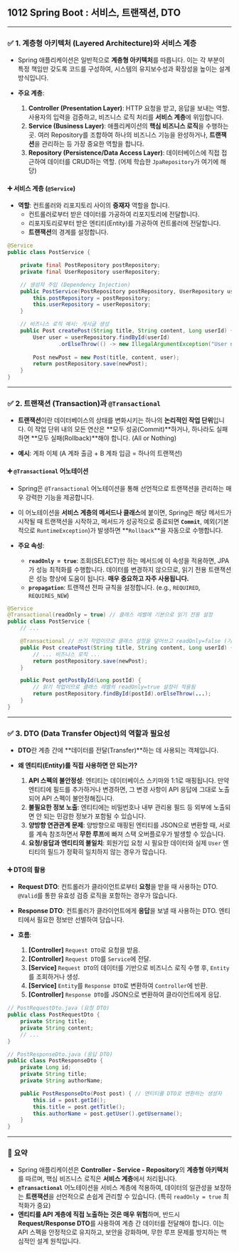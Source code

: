 ## 1012 Spring Boot : 서비스, 트랜잭션, DTO

---

### ✅ 1. 계층형 아키텍처 (Layered Architecture)와 서비스 계층

*   Spring 애플리케이션은 일반적으로 **계층형 아키텍처**를 따릅니다. 이는 각 부분이 특정 책임만 갖도록 코드를 구성하여, 시스템의 유지보수성과 확장성을 높이는 설계 방식입니다.

*   **주요 계층**:
    1.  **Controller (Presentation Layer)**: HTTP 요청을 받고, 응답을 보내는 역할. 사용자의 입력을 검증하고, 비즈니스 로직 처리를 **서비스 계층**에 위임합니다.
    2.  **Service (Business Layer)**: 애플리케이션의 **핵심 비즈니스 로직**을 수행하는 곳. 여러 Repository를 조합하여 하나의 비즈니스 기능을 완성하거나, **트랜잭션**을 관리하는 등 가장 중요한 역할을 합니다.
    3.  **Repository (Persistence/Data Access Layer)**: 데이터베이스에 직접 접근하여 데이터를 CRUD하는 역할. (어제 학습한 `JpaRepository`가 여기에 해당)

#### ➕ 서비스 계층 (`@Service`)

*   **역할**: 컨트롤러와 리포지토리 사이의 **중재자** 역할을 합니다.
    *   컨트롤러로부터 받은 데이터를 가공하여 리포지토리에 전달합니다.
    *   리포지토리로부터 받은 엔티티(Entity)를 가공하여 컨트롤러에 전달합니다.
    *   **트랜잭션**의 경계를 설정합니다.

```java
@Service
public class PostService {

    private final PostRepository postRepository;
    private final UserRepository userRepository;

    // 생성자 주입 (Dependency Injection)
    public PostService(PostRepository postRepository, UserRepository userRepository) {
        this.postRepository = postRepository;
        this.userRepository = userRepository;
    }

    // 비즈니스 로직 예시: 게시글 생성
    public Post createPost(String title, String content, Long userId) {
        User user = userRepository.findById(userId)
                .orElseThrow(() -> new IllegalArgumentException("User not found"));
        
        Post newPost = new Post(title, content, user);
        return postRepository.save(newPost);
    }
}
```

---

### ✅ 2. 트랜잭션 (Transaction)과 `@Transactional`

*   **트랜잭션**이란 데이터베이스의 상태를 변화시키는 하나의 **논리적인 작업 단위**입니다. 이 작업 단위 내의 모든 연산은 **모두 성공(Commit)**하거나, 하나라도 실패하면 **모두 실패(Rollback)**해야 합니다. (All or Nothing)

*   **예시**: 계좌 이체 (A 계좌 출금 + B 계좌 입금 = 하나의 트랜잭션)

#### ➕ `@Transactional` 어노테이션

*   Spring은 `@Transactional` 어노테이션을 통해 선언적으로 트랜잭션을 관리하는 매우 강력한 기능을 제공합니다.
*   이 어노테이션을 **서비스 계층의 메서드나 클래스**에 붙이면, Spring은 해당 메서드가 시작될 때 트랜잭션을 시작하고, 메서드가 성공적으로 종료되면 **`Commit`**, 예외(기본적으로 `RuntimeException`)가 발생하면 **`Rollback`**을 자동으로 수행합니다.

*   **주요 속성**:
    *   **`readOnly = true`**: 조회(SELECT)만 하는 메서드에 이 속성을 적용하면, JPA가 성능 최적화를 수행합니다. 데이터를 변경하지 않으므로, 읽기 전용 트랜잭션은 성능 향상에 도움이 됩니다. **매우 중요하고 자주 사용됩니다.**
    *   **`propagation`**: 트랜잭션 전파 규칙을 설정합니다. (e.g., `REQUIRED`, `REQUIRES_NEW`)

```java
@Service
@Transactional(readOnly = true) // 클래스 레벨에 기본으로 읽기 전용 설정
public class PostService {
    // ...

    @Transactional // 쓰기 작업이므로 클래스 설정을 덮어쓰고 readOnly=false (기본값) 적용
    public Post createPost(String title, String content, Long userId) {
        // ... 비즈니스 로직 ...
        return postRepository.save(newPost);
    }

    public Post getPostById(Long postId) {
        // 읽기 작업이므로 클래스 레벨의 readOnly=true 설정이 적용됨
        return postRepository.findById(postId).orElseThrow(...);
    }
}
```

---

### ✅ 3. DTO (Data Transfer Object)의 역할과 필요성

*   **DTO**란 계층 간에 **데이터를 전달(Transfer)**하는 데 사용되는 객체입니다.

*   **왜 엔티티(Entity)를 직접 사용하면 안 되는가?**
    1.  **API 스펙의 불안정성**: 엔티티는 데이터베이스 스키마와 1:1로 매핑됩니다. 만약 엔티티에 필드를 추가하거나 변경하면, 그 변경 사항이 API 응답에 그대로 노출되어 API 스펙이 불안정해집니다.
    2.  **불필요한 정보 노출**: 엔티티에는 비밀번호나 내부 관리용 필드 등 외부에 노출되면 안 되는 민감한 정보가 포함될 수 있습니다.
    3.  **양방향 연관관계 문제**: 양방향으로 매핑된 엔티티를 JSON으로 변환할 때, 서로를 계속 참조하면서 **무한 루프**에 빠져 스택 오버플로우가 발생할 수 있습니다.
    4.  **요청/응답과 엔티티의 불일치**: 회원가입 요청 시 필요한 데이터와 실제 `User` 엔티티의 필드가 정확히 일치하지 않는 경우가 많습니다.

#### ➕ DTO의 활용

*   **Request DTO**: 컨트롤러가 클라이언트로부터 **요청**을 받을 때 사용하는 DTO. `@Valid`를 통한 유효성 검증 로직을 포함하는 경우가 많습니다.
*   **Response DTO**: 컨트롤러가 클라이언트에게 **응답**을 보낼 때 사용하는 DTO. 엔티티에서 필요한 정보만 선별하여 담습니다.

*   **흐름**:
    1.  **[Controller]** `Request DTO`로 요청을 받음.
    2.  **[Controller]** `Request DTO`를 `Service`에 전달.
    3.  **[Service]** `Request DTO`의 데이터를 기반으로 비즈니스 로직 수행 후, `Entity`를 조회하거나 생성.
    4.  **[Service]** `Entity`를 `Response DTO`로 변환하여 `Controller`에 반환.
    5.  **[Controller]** `Response DTO`를 JSON으로 변환하여 클라이언트에게 응답.

```java
// PostRequestDto.java (요청 DTO)
public class PostRequestDto {
    private String title;
    private String content;
    // ...
}

// PostResponseDto.java (응답 DTO)
public class PostResponseDto {
    private Long id;
    private String title;
    private String authorName;

    public PostResponseDto(Post post) { // 엔티티를 DTO로 변환하는 생성자
        this.id = post.getId();
        this.title = post.getTitle();
        this.authorName = post.getUser().getUsername();
    }
}
```

---

### 📌 요약

*   Spring 애플리케이션은 **Controller - Service - Repository**의 **계층형 아키텍처**를 따르며, 핵심 비즈니스 로직은 **서비스 계층**에서 처리됩니다.
*   **`@Transactional`** 어노테이션을 서비스 계층에 적용하여, 데이터의 일관성을 보장하는 **트랜잭션**을 선언적으로 손쉽게 관리할 수 있습니다. (특히 `readOnly = true` 최적화가 중요)
*   **엔티티를 API 계층에 직접 노출하는 것은 매우 위험**하며, 반드시 **Request/Response DTO**를 사용하여 계층 간 데이터를 전달해야 합니다. 이는 API 스펙을 안정적으로 유지하고, 보안을 강화하며, 무한 루프 문제를 방지하는 핵심적인 설계 원칙입니다.